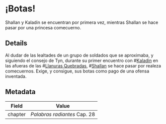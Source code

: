 # ¡Botas!
Shallan y Kaladin se encuentran por primera vez, mientras Shallan se hace pasar por una princesa comecuerno.

## Details
Al dudar de las lealtades de un grupo de soldados que se aproximaba, y siguiendo el consejo de Tyn, durante su primer encuentro con #[Kaladin](characters/kaladin) en las afueras de las #[Llanuras Quebradas](locations/shattered-plains), #[Shallan](characters/shallan) se hace pasar por realeza comecuernos. Exige, y consigue, sus botas como pago de una ofensa inventada.

## Metadata
| Field | Value |
| ----- | ----- |
| chapter | *Palabras radiantes* Cap. 28 |
